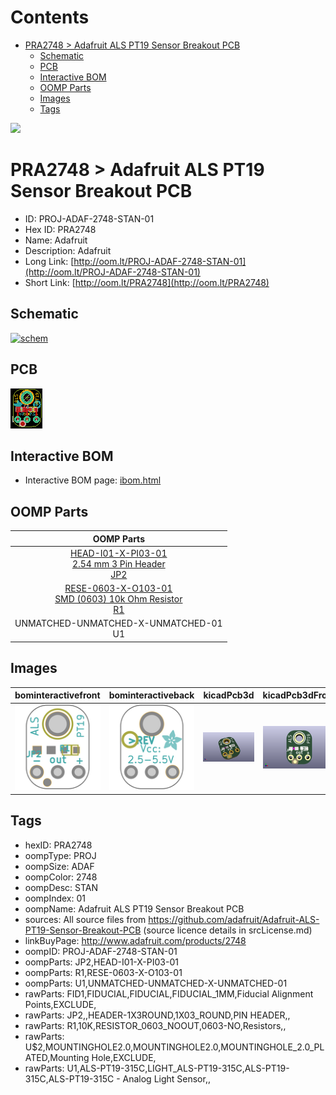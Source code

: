 



Contents
========

* [PRA2748 > Adafruit ALS PT19 Sensor Breakout PCB](#pra2748--adafruit-als-pt19-sensor-breakout-pcb)
	* [Schematic](#schematic)
	* [PCB](#pcb)
	* [Interactive BOM](#interactive-bom)
	* [OOMP Parts](#oomp-parts)
	* [Images](#images)
	* [Tags](#tags)
  
![][im]
# PRA2748 > Adafruit ALS PT19 Sensor Breakout PCB

- ID: PROJ-ADAF-2748-STAN-01
- Hex ID: PRA2748
- Name: Adafruit
- Description: Adafruit
- Long Link: [http://oom.lt/PROJ-ADAF-2748-STAN-01](http://oom.lt/PROJ-ADAF-2748-STAN-01)
- Short Link: [http://oom.lt/PRA2748](http://oom.lt/PRA2748)

## Schematic
  
[![schem](eagleSchemImage.png)](eagleSchemImage.png)
## PCB
  
[![pcb](eagleImage.png)](eagleImage.png)
## Interactive BOM

- Interactive BOM page: [ibom.html](https://htmlpreview.github.io/?https://github.com/oomlout/oomlout_OOMP_projects/blob/main/PROJ-ADAF-2748-STAN-01/kicad/bom/ibom.html)

## OOMP Parts
  

|OOMP Parts|
| :---: |
|[HEAD-I01-X-PI03-01<br> 2.54 mm 3 Pin Header<br> JP2](https://github.com/oomlout/oomlout_OOMP_parts/tree/main/HEAD-I01-X-PI03-01/)|
|[RESE-0603-X-O103-01<br> SMD (0603) 10k Ohm Resistor<br> R1](https://github.com/oomlout/oomlout_OOMP_parts/tree/main/RESE-0603-X-O103-01/)|
|UNMATCHED-UNMATCHED-X-UNMATCHED-01<BR>U1|

## Images
  
  

|bominteractivefront|bominteractiveback|kicadPcb3d|kicadPcb3dFront|kicadPcb3dBack|eagleImage|eagleSchemImage|pcbdraw|pcbdrawback|
| :---: | :---: | :---: | :---: | :---: | :---: | :---: | :---: | :---: |
|[![bominteractivefront](bomFront_140.png)](bomFront.png)|[![bominteractiveback](bomBack_140.png)](bomBack.png)|[![kicadPcb3d](kicadPcb3d_140.png)](kicadPcb3d.png)|[![kicadPcb3dFront](kicadPcb3dFront_140.png)](kicadPcb3dFront.png)|[![kicadPcb3dBack](kicadPcb3dBack_140.png)](kicadPcb3dBack.png)|[![eagleImage](eagleImage_140.png)](eagleImage.png)|[![eagleSchemImage](eagleSchemImage_140.png)](eagleSchemImage.png)|[![pcbdraw](pcbdraw_140.png)](pcbdraw.png)|[![pcbdrawback](pcbdrawBack_140.png)](pcbdrawBack.png)|

## Tags

- hexID: PRA2748
- oompType: PROJ
- oompSize: ADAF
- oompColor: 2748
- oompDesc: STAN
- oompIndex: 01
- oompName: Adafruit ALS PT19 Sensor Breakout PCB
- sources: All source files from https://github.com/adafruit/Adafruit-ALS-PT19-Sensor-Breakout-PCB (source licence details in srcLicense.md)
- linkBuyPage: http://www.adafruit.com/products/2748
- oompID: PROJ-ADAF-2748-STAN-01
- oompParts: JP2,HEAD-I01-X-PI03-01
- oompParts: R1,RESE-0603-X-O103-01
- oompParts: U1,UNMATCHED-UNMATCHED-X-UNMATCHED-01
- rawParts: FID1,FIDUCIAL,FIDUCIAL,FIDUCIAL_1MM,Fiducial Alignment Points,EXCLUDE,
- rawParts: JP2,,HEADER-1X3ROUND,1X03_ROUND,PIN HEADER,,
- rawParts: R1,10K,RESISTOR_0603_NOOUT,0603-NO,Resistors,,
- rawParts: U$2,MOUNTINGHOLE2.0,MOUNTINGHOLE2.0,MOUNTINGHOLE_2.0_PLATED,Mounting Hole,EXCLUDE,
- rawParts: U1,ALS-PT19-315C,LIGHT_ALS-PT19-315C,ALS-PT19-315C,ALS-PT19-315C - Analog Light Sensor,,



[im]: kicadPcb3d_450.png
